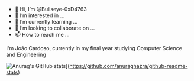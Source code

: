 - 👋 Hi, I’m @Bullseye-0xD4763
- 👀 I’m interested in ...
- 🌱 I’m currently learning ...
- 💞️ I’m looking to collaborate on ...
- 📫 How to reach me ...


I'm João Cardoso, currently in my final year studying Computer Science and Engineering

![Anurag's GitHub stats](https://github-readme-stats.vercel.app/api?username=Bullseye-0xD4763)](https://github.com/anuraghazra/github-readme-stats)
